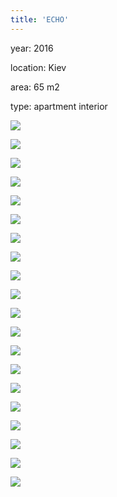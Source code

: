 ```yaml
---
title: 'ECHO'
---
```


<div class="project-description">
<p>year: 2016</p>
<p>location: Kiev</p>
<p>area: 65 m2</p>
<p>type: apartment interior</p>
</div>

<div class="clearfix"></div>
<div id="project-images" class="owl-carousel owl-theme" markdown="1">

![](ECHO_01_living_room_01.jpg)

![](ECHO_01_living_room_02.jpg)

![](ECHO_01_living_room_03.jpg)

![](ECHO_01_living_room_04.jpg)

![](ECHO_02_hallway_01.jpg)

![](ECHO_02_hallway_02.jpg)

![](ECHO_02_hallway_03.jpg)

![](ECHO_02_hallway_04.jpg)

![](ECHO_03_kitchen_01.jpg)

![](ECHO_03_kitchen_02.jpg)

![](ECHO_03_kitchen_03.jpg)

![](ECHO_03_kitchen_04.jpg)

![](ECHO_04_bedroom_01.jpg)

![](ECHO_04_bedroom_02_v2.jpg)

![](ECHO_04_bedroom_03__.jpg)

![](ECHO_04_bedroom_04_v2.jpg)

![](ECHO_05_bathroom_01.jpg)

![](ECHO_05_bathroom_02.jpg)

![](ECHO_05_bathroom_03.jpg)

![](ECHO_05_bathroom_04.jpg)

</div>